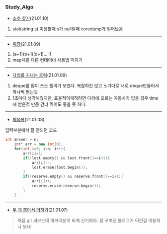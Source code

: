 ### Study_Algo
* [소수 찾기](https://programmers.co.kr/learn/courses/30/lessons/42839)(21.01.10)

1. stoi(string s) 이용할때 s가 null일때 coredump가 일어났음
_________________
* [위장](https://programmers.co.kr/learn/courses/30/lessons/42578)(21.01.09)

1. (a+1)(b+1)(c+1)...-1
2. map처럼 다른 컨테이너 사용법 익히기
_________________
* [다리를 지나는 트럭](https://programmers.co.kr/learn/courses/30/lessons/42583)(21.01.09)

1. deque를 많이 쓰는 풀이가 보였다. 복잡하진 않고 노가다로 새로 deque만들어서 하나씩 받는듯
2. 1초마다 생각해줬지만, 효율적이게하려면 다리에 오르는 자동차가 없을 경우 time에 받은것 만큼 건너 뛰어도 좋을 듯 하다.
_____________________
* [체육복](https://programmers.co.kr/learn/courses/30/lessons/42862#)(21.01.08)

입력부분에서 잘 안되던 코드
```c++
int answer = n;
    int* arr = new int[n];
    for(int i=0; i<n; i++){
        arr[i]=1;
        if(!lost.empty() && lost.front()==i+1){
            arr[i]--;
            lost.erase(lost.begin());
        }
        if(!reserve.empty() && reserve.front()==i+1){
            arr[i]++;
            reserve.erase(reserve.begin());
        }
    }
   ```
_________________
* [두 개 뽑아서 더하기](https://programmers.co.kr/learn/courses/30/lessons/68644)(21.01.07)
> 처음 git 써보는데 마크다운이 되게 신기하다. 잘 꾸며진 블로그가 이런걸 이용하나 보네
